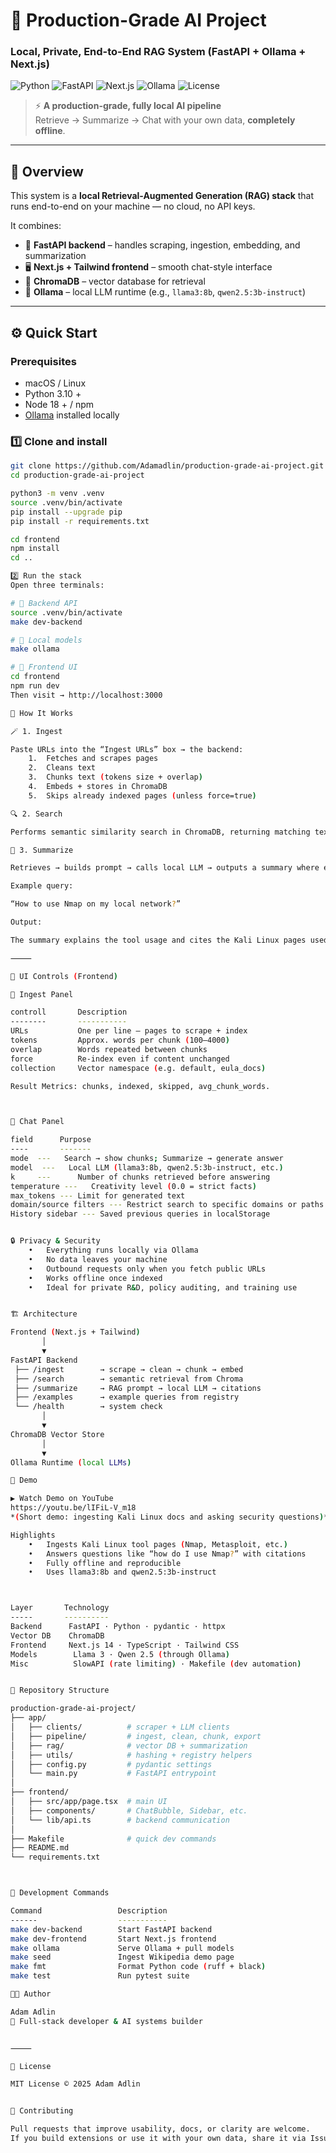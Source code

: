 # 🧠 Production-Grade AI Project  
### Local, Private, End-to-End RAG System (FastAPI + Ollama + Next.js)

![Python](https://img.shields.io/badge/Python-3.10%2B-blue?logo=python)
![FastAPI](https://img.shields.io/badge/FastAPI-Backend-green?logo=fastapi)
![Next.js](https://img.shields.io/badge/Next.js-Frontend-black?logo=next.js)
![Ollama](https://img.shields.io/badge/Ollama-Local%20LLMs-orange)
![License](https://img.shields.io/badge/License-MIT-lightgrey)

> ⚡️ **A production-grade, fully local AI pipeline**  
> Retrieve → Summarize → Chat with your own data, **completely offline**.

---

## 🚀 Overview
This system is a **local Retrieval-Augmented Generation (RAG) stack** that runs end-to-end on your machine — no cloud, no API keys.

It combines:
- 🧩 **FastAPI backend** – handles scraping, ingestion, embedding, and summarization  
- 🖥 **Next.js + Tailwind frontend** – smooth chat-style interface  
- 🧮 **ChromaDB** – vector database for retrieval  
- 🦙 **Ollama** – local LLM runtime (e.g., `llama3:8b`, `qwen2.5:3b-instruct`)



---

## ⚙️ Quick Start

### Prerequisites
- macOS / Linux  
- Python 3.10 +  
- Node 18 + / npm  
- [Ollama](https://ollama.com) installed locally  

### 1️⃣ Clone and install

```bash
git clone https://github.com/Adamadlin/production-grade-ai-project.git
cd production-grade-ai-project

python3 -m venv .venv
source .venv/bin/activate
pip install --upgrade pip
pip install -r requirements.txt

cd frontend
npm install
cd ..

2️⃣ Run the stack
Open three terminals:

# 🧠 Backend API
source .venv/bin/activate
make dev-backend

# 🤖 Local models
make ollama

# 💬 Frontend UI
cd frontend
npm run dev
Then visit → http://localhost:3000

🧩 How It Works

🪄 1. Ingest

Paste URLs into the “Ingest URLs” box → the backend:
	1.	Fetches and scrapes pages
	2.	Cleans text
	3.	Chunks text (tokens size + overlap)
	4.	Embeds + stores in ChromaDB
	5.	Skips already indexed pages (unless force=true)

🔍 2. Search

Performs semantic similarity search in ChromaDB, returning matching text chunks and their citations.

🧠 3. Summarize

Retrieves → builds prompt → calls local LLM → outputs a summary where every sentence ends with a citation.

Example query:

“How to use Nmap on my local network?”

Output:

The summary explains the tool usage and cites the Kali Linux pages used to build the answer.

⸻

🧮 UI Controls (Frontend)

🔧 Ingest Panel

controll       Description
--------       -----------   
URLs           One per line — pages to scrape + index
tokens         Approx. words per chunk (100–4000)
overlap        Words repeated between chunks
force          Re-index even if content unchanged
collection     Vector namespace (e.g. default, eula_docs)

Result Metrics: chunks, indexed, skipped, avg_chunk_words.



💬 Chat Panel

field      Purpose
----       -------
mode  ---   Search → show chunks; Summarize → generate answer
model  ---   Local LLM (llama3:8b, qwen2.5:3b-instruct, etc.)
k     ---      Number of chunks retrieved before answering
temperature ---   Creativity level (0.0 = strict facts)
max_tokens --- Limit for generated text
domain/source filters --- Restrict search to specific domains or paths
History sidebar --- Saved previous queries in localStorage


🔒 Privacy & Security
	•	Everything runs locally via Ollama
	•	No data leaves your machine
	•	Outbound requests only when you fetch public URLs
	•	Works offline once indexed
	•	Ideal for private R&D, policy auditing, and training use


🏗 Architecture

Frontend (Next.js + Tailwind)
       │
       ▼
FastAPI Backend
 ├── /ingest        → scrape → clean → chunk → embed
 ├── /search        → semantic retrieval from Chroma
 ├── /summarize     → RAG prompt → local LLM → citations
 ├── /examples      → example queries from registry
 └── /health        → system check
       │
       ▼
ChromaDB Vector Store
       │
       ▼
Ollama Runtime (local LLMs)

🎥 Demo

▶ Watch Demo on YouTube
https://youtu.be/lIFiL-V_m18  
*(Short demo: ingesting Kali Linux docs and asking security questions)*

Highlights
	•	Ingests Kali Linux tool pages (Nmap, Metasploit, etc.)
	•	Answers questions like “how do I use Nmap?” with citations
	•	Fully offline and reproducible
	•	Uses llama3:8b and qwen2.5:3b-instruct



Layer       Technology
-----       ---------- 
Backend      FastAPI · Python · pydantic · httpx
Vector DB    ChromaDB
Frontend     Next.js 14 · TypeScript · Tailwind CSS
Models        Llama 3 · Qwen 2.5 (through Ollama)
Misc          SlowAPI (rate limiting) · Makefile (dev automation)


🧭 Repository Structure

production-grade-ai-project/
├── app/
│   ├── clients/          # scraper + LLM clients
│   ├── pipeline/         # ingest, clean, chunk, export
│   ├── rag/              # vector DB + summarization
│   ├── utils/            # hashing + registry helpers
│   ├── config.py         # pydantic settings
│   └── main.py           # FastAPI entrypoint
│
├── frontend/
│   ├── src/app/page.tsx  # main UI
│   ├── components/       # ChatBubble, Sidebar, etc.
│   └── lib/api.ts        # backend communication
│
├── Makefile              # quick dev commands
├── README.md
└── requirements.txt



🧰 Development Commands

Command                 Description
------                  -----------
make dev-backend        Start FastAPI backend
make dev-frontend       Start Next.js frontend
make ollama             Serve Ollama + pull models
make seed               Ingest Wikipedia demo page
make fmt                Format Python code (ruff + black)
make test               Run pytest suite

🧑‍🎓 Author

Adam Adlin
🚀 Full-stack developer & AI systems builder


⸻

🪪 License

MIT License © 2025 Adam Adlin


🌟 Contributing

Pull requests that improve usability, docs, or clarity are welcome.
If you build extensions or use it with your own data, share it via Issues or Discussions!





